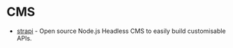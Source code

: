 # CMS

- [strapi](https://github.com/strapi/strapi) - Open source Node.js Headless CMS to easily build customisable APIs.
